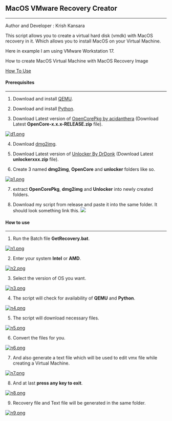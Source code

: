 ## MacOS VMware Recovery Creator
***
Author and Developer : Krish Kansara

This script allows you to create a virtual hard disk (vmdk) with MacOS recovery in it. Which allows you to install MacOS on your Virtual Machine.

Here in example I am using VMware Workstation 17.

How to create MacOS Virtual Machine with MacOS Recovery Image

[How To Use](#prerequisites)

#### Prerequisites
***

1. Download and install <a href="https://qemu.weilnetz.de/w64/" target="_blank">QEMU</a>.

2. Download and install <a href="https://www.python.org/downloads/" target="_blank">Python</a>.

3. Download Latest version of <a href="https://github.com/acidanthera/OpenCorePkg/releases" target="_blank">OpenCorePkg by acidanthera</a> (Download Latest **OpenCore-x.x.x-RELEASE.zip** file).

[![d1.png](https://i.postimg.cc/Y09zGcnX/d1.png)](https://postimg.cc/62kvgPNR)

4. Download <a href="http://vu1tur.eu.org/tools/dmg2img-1.6.7-win32.zip" target="_blank">dmg2img</a>.

5. Download Latest version of <a href="https://github.com/DrDonk/unlocker/releases" target="_blank">Unlocker By DrDonk</a> (Download Latest **unlockerxxx.zip** file).
 
6. Create 3 named **dmg2img**, **OpenCore** and **unlocker** folders like so.

[![p1.png](https://i.postimg.cc/zvg3P0Vz/p1.png)](https://postimg.cc/rRq8DG13)

7. extract **OpenCorePkg**, **dmg2img** and **Unlocker** into newly created folders.

8. Download my script from release and paste it into the same folder. It should look something link this.
![](https://www.dropbox.com/s/qzv2017fp1l7ops/3.png?dl=0)

#### How to use
***

1. Run the Batch file **GetRecovery.bat**.

[![n1.png](https://i.postimg.cc/L64srth3/n1.png)](https://postimg.cc/dDXvCT2h)

2. Enter your system **Intel** or **AMD**.

[![n2.png](https://i.postimg.cc/02H9FhT9/n2.png)](https://postimg.cc/7f0vTtPR)

3. Select the version of OS you want.

[![n3.png](https://i.postimg.cc/L67MNLPX/n3.png)](https://postimg.cc/vcWjm13F)

4. The script will check for availability of **QEMU** and **Python**.

[![n4.png](https://i.postimg.cc/QCtRqdx1/n4.png)](https://postimg.cc/JDf6rmXz)

5. The script will download necessary files.

[![n5.png](https://i.postimg.cc/NjhzK4T1/n5.png)](https://postimg.cc/F7ZZq0TR)

6. Convert the files for you.

[![n6.png](https://i.postimg.cc/Y255FMBG/n6.png)](https://postimg.cc/F1xC5tRN)

7. And also generate a text file which will be used to edit vmx file while creating a Virtual Machine.

[![n7.png](https://i.postimg.cc/gj8BsLbw/n7.png)](https://postimg.cc/jnqXd55K)

8. And at last **press any key to exit**. 

[![n8.png](https://i.postimg.cc/Y0HxpXT9/n8.png)](https://postimg.cc/tZB6kzqQ)

9. Recovery file and Text file will be generated in the same folder.

[![n9.png](https://i.postimg.cc/bJXxTCyT/n9.png)](https://postimg.cc/FfZkFxJd)
